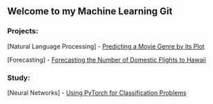 ## Welcome to my Machine Learning Git

### Projects:
[Natural Language Processing] - [Predicting a Movie Genre by its Plot](https://github.com/guilhermejpDIA/machine-learning/blob/master/projects/natural_language_processing/MovieGenre.ipynb)

[Forecasting] - [Forecasting the Number of Domestic Flights to Hawaii](https://github.com/guilhermejpDIA/machine-learning/blob/master/projects/forecasting/Hawaii_Flights.ipynb)


### Study:
[Neural Networks] - [Using PyTorch for Classification Problems](https://github.com/guilhermejpDIA/machine-learning/blob/master/study/neural_networks/pytorch_classification.ipynb)

